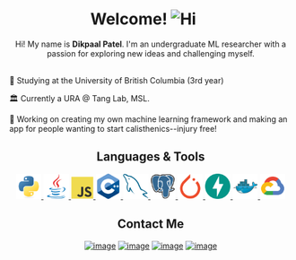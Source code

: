 <h1 align="center"> Welcome! <img alt="Hi" width="30px" style="padding-right:20px;" src="https://raw.githubusercontent.com/MartinHeinz/MartinHeinz/master/wave.gif" />&nbsp;</h1>

<div align="center">
  Hi! My name is <b>Dikpaal Patel</b>. I'm an undergraduate ML researcher with a passion for exploring new ideas and challenging myself.
  <br/>
  <br/>
</div>

🏫 Studying at the University of British Columbia (3rd year)

🏛️ Currently a URA @ Tang Lab, MSL.
 
🚀 Working on creating my own machine learning framework and making an app for people wanting to start calisthenics--injury free!

<h2 align="center"> Languages & Tools </h1>
<div align="center">
  <a href="https://www.python.org" target="_blank"> 
    <img src="https://raw.githubusercontent.com/devicons/devicon/master/icons/python/python-original.svg" alt="python" width="45" height="45"/> 
  </a>  
  <a href="https://java.com/" target="_blank">
    <img src="https://raw.githubusercontent.com/devicons/devicon/master/icons/java/java-original.svg" alt="java" width="45" height="45"/> 
  </a> 
  <a href="https://developer.mozilla.org/en-US/docs/Web/JavaScript" target="_blank"> 
    <img src="https://raw.githubusercontent.com/devicons/devicon/master/icons/javascript/javascript-original.svg" alt="javascript" width="40" height="40"/> 
  </a> 
  <a href="https://www.cplusplus.com/" target="_blank">
    <img src="https://raw.githubusercontent.com/devicons/devicon/master/icons/cplusplus/cplusplus-original.svg" alt="c++" width="45" height="45"/> 
  </a> 
  <a href="https://www.mysql.com/" target="_blank"> 
    <img src="https://raw.githubusercontent.com/devicons/devicon/master/icons/mysql/mysql-original.svg" alt="mysql" width="45" height="45"/> 
  </a>
  <a href="https://www.postgresql.org/" target="_blank"> 
    <img src="https://raw.githubusercontent.com/devicons/devicon/master/icons/postgresql/postgresql-original.svg" alt="postgresql" width="45" height="45"/> 
  </a>
  <a href="https://www.pytorch.org/" target="_blank"> 
    <img src="https://raw.githubusercontent.com/devicons/devicon/master/icons/pytorch/pytorch-original.svg" alt="pytorch" width="45" height="45"/> 
  </a>
  <a href="https://fastapi.tiangolo.com/" target="_blank"> 
    <img src="https://raw.githubusercontent.com/devicons/devicon/master/icons/fastapi/fastapi-original.svg" alt="fastapi" width="45" height="45"/> 
  </a>
  <a href="https://www.docker.com/" target="_blank"> 
    <img src="https://raw.githubusercontent.com/devicons/devicon/master/icons/docker/docker-original.svg" alt="docker" width="45" height="45"/> 
  </a>
  <a href="https://cloud.google.com/" target="_blank"> 
    <img src="https://raw.githubusercontent.com/devicons/devicon/master/icons/googlecloud/googlecloud-original.svg" alt="gcp" width="45" height="45"/> 
  </a>
  </div>

<h2 align="center"> Contact Me </h1>
<div align="center">

[![image](https://img.shields.io/badge/LinkedIn-0077B5?style=for-the-badge&logo=linkedin&logoColor=white)](https://www.linkedin.com/in/dikpaalpatel/)
[![image](https://img.shields.io/badge/GitHub-100000?style=for-the-badge&logo=github&logoColor=white)](https://github.com/dikpaal)
[![image](https://img.shields.io/badge/Gmail-D14836?style=for-the-badge&logo=gmail&logoColor=white)](mailto:dikpaalpatel123@gmail.com)
[![image](https://img.shields.io/badge/Instagram-E4405F?style=for-the-badge&logo=instagram&logoColor=white)](https://www.instagram.com/dikpaalpatel/)

</div>

